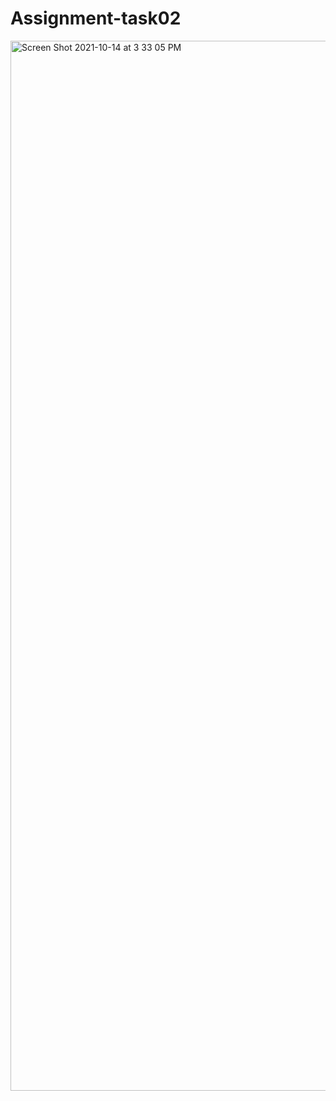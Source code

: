 # Assignment-task02
<img width="1680" alt="Screen Shot 2021-10-14 at 3 33 05 PM" src="https://user-images.githubusercontent.com/59164612/137493781-7a54900f-2d6e-4cd9-ab34-5ac658179777.png">
